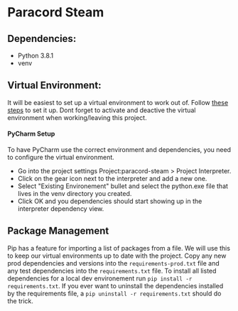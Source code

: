 # Paracord Steam

## Dependencies: 
- Python 3.8.1
- venv

## Virtual Environment: 
It will be easiest to set up a virtual environment to work out of. Follow [these steps](https://flask.palletsprojects.com/en/1.1.x/installation/#create-an-environment) to set it up.
Dont forget to activate and deactive the virtual environment when working/leaving this project.

#### PyCharm Setup
To have PyCharm use the correct environment and dependencies, you need to configure the virtual environment. 
- Go into the project settings Project:paracord-steam > Project Interpreter.
- Click on the gear icon next to the interpreter and add a new one. 
- Select "Existing Environement" bullet and select the python.exe file that lives in the venv directory you created.
- Click OK and you dependencies should start showing up in the interpreter dependency view.

## Package Management
Pip has a feature for importing a list of packages from a file. We will use this to keep our virtual environments up to date with the project. Copy any new prod dependencies and versions into the `requirements-prod.txt` file and any test dependencies into the `requirements.txt` file. To install all listed dependencies for a local dev environement run `pip install -r requirements.txt`. If you ever want to uninstall the dependencies installed by the requirements file, a `pip uninstall -r requirements.txt` should do the trick.

